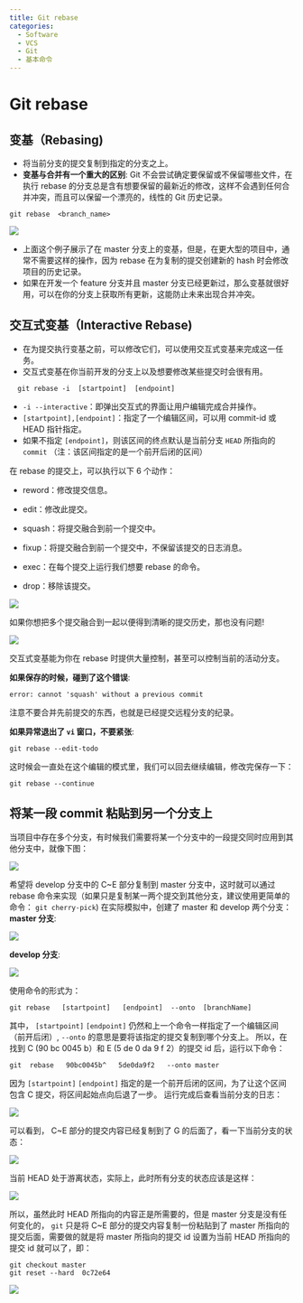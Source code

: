 ```yaml
---
title: Git rebase
categories:
  - Software
  - VCS
  - Git
  - 基本命令
---
```

# Git rebase

## 变基（Rebasing)

- 将当前分支的提交复制到指定的分支之上。
- **变基与合并有一个重大的区别**: Git 不会尝试确定要保留或不保留哪些文件，在执行 rebase 的分支总是含有想要保留的最新近的修改，这样不会遇到任何合并冲突，而且可以保留一个漂亮的，线性的 Git 历史记录。

```shell
git rebase  <branch_name>
```

![](https://raw.githubusercontent.com/LuShan123888/Files/main/Pictures/2020-12-10-6b8427b4baf6cdfb08b852ab1cdb4941.gif)

- 上面这个例子展示了在 master 分支上的变基，但是，在更大型的项目中，通常不需要这样的操作，因为 rebase 在为复制的提交创建新的 hash 时会修改项目的历史记录。
- 如果在开发一个 feature 分支并且 master 分支已经更新过，那么变基就很好用，可以在你的分支上获取所有更新，这能防止未来出现合并冲突。

## 交互式变基（Interactive Rebase)

- 在为提交执行变基之前，可以修改它们，可以使用交互式变基来完成这一任务。
- 交互式变基在你当前开发的分支上以及想要修改某些提交时会很有用。

```shell
  git rebase -i  [startpoint]  [endpoint]
```

- `-i --interactive`：即弹出交互式的界面让用户编辑完成合并操作。
- `[startpoint],[endpoint]`：指定了一个编辑区间，可以用 commit-id 或 HEAD 指针指定。
- 如果不指定 `[endpoint]`，则该区间的终点默认是当前分支 `HEAD` 所指向的 `commit` （注：该区间指定的是一个前开后闭的区间）

在 rebase 的提交上，可以执行以下 6 个动作：

- reword：修改提交信息。

- edit：修改此提交。

- squash：将提交融合到前一个提交中。

- fixup：将提交融合到前一个提交中，不保留该提交的日志消息。

- exec：在每个提交上运行我们想要 rebase 的命令。

- drop：移除该提交。

![](https://raw.githubusercontent.com/LuShan123888/Files/main/Pictures/2020-12-10-7189da3226d1fdedeb6a297fbc2b1177.gif)

如果你想把多个提交融合到一起以便得到清晰的提交历史，那也没有问题!

![](https://raw.githubusercontent.com/LuShan123888/Files/main/Pictures/2020-12-10-758ead2cd3914cadc4d822053ad1089a.gif)

交互式变基能为你在 rebase 时提供大量控制，甚至可以控制当前的活动分支。

**如果保存的时候，碰到了这个错误**:

```shell
error: cannot 'squash' without a previous commit
```

注意不要合并先前提交的东西，也就是已经提交远程分支的纪录。

**如果异常退出了 `vi` 窗口，不要紧张**:

```
git rebase --edit-todo
```

这时候会一直处在这个编辑的模式里，我们可以回去继续编辑，修改完保存一下：

```
git rebase --continue
```

## 将某一段 commit 粘贴到另一个分支上

当项目中存在多个分支，有时候我们需要将某一个分支中的一段提交同时应用到其他分支中，就像下图：

![](https://raw.githubusercontent.com/LuShan123888/Files/main/Pictures/2020-12-10-808-20201210114029897.png)


希望将 develop 分支中的 C~E 部分复制到 master 分支中，这时就可以通过 rebase 命令来实现（如果只是复制某一两个提交到其他分支，建议使用更简单的命令： `git cherry-pick`)
在实际模拟中，创建了 master 和 develop 两个分支：
**master 分支**:

![](https://raw.githubusercontent.com/LuShan123888/Files/main/Pictures/2020-12-10-443.png)

**develop 分支**:

![](https://raw.githubusercontent.com/LuShan123888/Files/main/Pictures/2020-12-10-455.png)

使用命令的形式为：

```shell
git rebase   [startpoint]   [endpoint]  --onto  [branchName]
```

其中， `[startpoint]` `[endpoint]` 仍然和上一个命令一样指定了一个编辑区间（前开后闭）, `--onto` 的意思是要将该指定的提交复制到哪个分支上。
所以，在找到 C (90 bc 0045 b）和 E (5 de 0 da 9 f 2）的提交 id 后，运行以下命令：

```shell
git  rebase   90bc0045b^   5de0da9f2   --onto master
```

因为 `[startpoint]` `[endpoint]` 指定的是一个前开后闭的区间，为了让这个区间包含 C 提交，将区间起始点向后退了一步。
运行完成后查看当前分支的日志：

![](https://raw.githubusercontent.com/LuShan123888/Files/main/Pictures/2020-12-10-488.png)

可以看到， C~E 部分的提交内容已经复制到了 G 的后面了，看一下当前分支的状态：

![](https://raw.githubusercontent.com/LuShan123888/Files/main/Pictures/2020-12-10-439.png)

当前 HEAD 处于游离状态，实际上，此时所有分支的状态应该是这样：

![](https://raw.githubusercontent.com/LuShan123888/Files/main/Pictures/2020-12-10-755.png)



所以，虽然此时 HEAD 所指向的内容正是所需要的，但是 master 分支是没有任何变化的， `git` 只是将 C~E 部分的提交内容复制一份粘贴到了 master 所指向的提交后面，需要做的就是将 master 所指向的提交 id 设置为当前 HEAD 所指向的提交 id 就可以了，即：

```shell
git checkout master
git reset --hard  0c72e64
```

![](https://raw.githubusercontent.com/LuShan123888/Files/main/Pictures/2020-12-10-689.png)